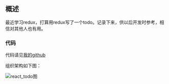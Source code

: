 ## 概述

最近学习redux，打算用redux写了一个todo。记录下来，供以后开发时参考，相信对其他人也有用。

### 代码

代码请见[我的github](https://github.com/sishenhei7/blog_server/tree/master/demo/my-todo-redux)

组织架构如下图：

![react_todo图](http://images.cnblogs.com/cnblogs_com/yangzhou33/1158868/o_redux_todo.png)

